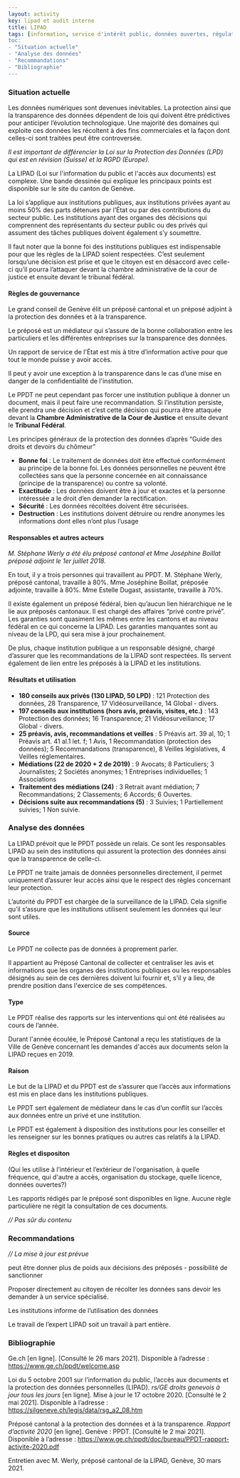 ```yaml
---
layout: activity
key: lipad et audit interne
title: LIPAD
tags: [information, service d'intérêt public, données ouvertes, régulation, gouvernement ouverte, recommendations]
toc:
- "Situation actuelle"
- "Analyse des données"
- "Recommandations"
- "Bibliographie"
---
```


### Situation actuelle

Les données numériques sont devenues inévitables. La protection ainsi que la transparence des données dépendent de lois qui doivent être prédictives pour anticiper l’évolution technologique. Une majorité des domaines qui exploite ces données les récoltent à des fins commerciales et la façon dont celles-ci sont traitées peut être controversée.

*Il est important de différencier la Loi sur la Protection des Données (LPD) qui est en révision (Suisse) et la RGPD (Europe).*

La LIPAD (Loi sur l'information du public et l'accès aux documents) est complexe. Une bande dessinée qui explique les principaux points est disponible sur le site du canton de Genève.

La loi s’applique aux institutions publiques, aux institutions privées ayant au moins 50% des parts détenues par l’État ou par des contributions du secteur public. Les institutions ayant des organes des décisions qui comprennent des représentants du secteur public ou des privés qui assument des tâches publiques doivent également s’y soumettre.

Il faut noter que la bonne foi des institutions publiques est indispensable pour que les règles de la LIPAD soient respectées. C’est seulement lorsqu’une décision est prise et que le citoyen est en désaccord avec celle-ci qu’il pourra l’attaquer devant la chambre administrative de la cour de justice et ensuite devant le tribunal fédéral.  

#### Règles de gouvernance

Le grand conseil de Genève élit un préposé cantonal et un préposé adjoint à la protection des données et à la transparence.

Le préposé est un médiateur qui s’assure de la bonne collaboration entre les particuliers et les différentes entreprises sur la transparence des données.

Un rapport de service de l'État est mis à titre d’information active pour que tout le monde puisse y avoir accès.

Il peut y avoir une exception à la transparence dans le cas d’une mise en danger de la confidentialité de l'institution.

Le PPDT ne peut cependant pas forcer une institution publique à donner un document, mais il peut faire une recommandation. Si l’institution persiste, elle prendra une décision et c’est cette décision qui pourra être attaquée devant la **Chambre Administrative de la Cour de Justice** et ensuite devant le **Tribunal Fédéral**.

Les principes généraux de la protection des données d’après “Guide des droits et devoirs du chômeur”
 - **Bonne foi** : Le traitement de données doit être effectué conformément
   au principe de la bonne foi. Les données personnelles ne peuvent être
   collectées sans que la personne concernée en ait connaissance
   (principe de la transparence) ou contre sa volonté.
 - **Exactitude** : Les données doivent être à jour et exactes et la
   personne intéressée a le droit d’en demander la rectification.
 - **Sécurité** : Les données récoltées doivent être sécurisées.
 - **Destruction** : Les institutions doivent détruire ou rendre anonymes
   les informations dont elles n’ont plus l’usage  

#### Responsables et autres acteurs

*M. Stéphane Werly a été élu préposé cantonal et Mme Joséphine Boillat préposé adjoint le 1er juillet 2018.*

En tout, il y a trois personnes qui travaillent au PPDT. M. Stéphane Werly, préposé cantonal, travaille à 80%. Mme Joséphine Boillat, préposée adjointe, travaille à 80%. Mme Estelle Dugast, assistante, travaille à 70%.

Il existe également un préposé fédéral, bien qu’aucun lien hiérarchique ne le lie aux préposés cantonaux. Il est chargé des affaires “privé contre privé”.  
Les garanties sont quasiment les mêmes entre les cantons et au niveau fédéral en ce qui concerne la LIPAD. Les garanties manquantes sont au niveau de la LPD, qui sera mise à jour prochainement.

De plus, chaque institution publique a un responsable désigné, chargé d’assurer que les recommandations de la LIPAD sont respectées. Ils servent également de lien entre les préposés à la LIPAD et les institutions. 

#### Résultats et utilisation

 - **180 conseils aux privés (130 LIPAD, 50 LPD)** : 121 Protection des
   données, 28 Transparence, 17 Vidéosurveillance, 14 Global - divers.
 - **197 conseils aux institutions (hors avis, préavis, visites, etc.)** :
   143 Protection des données; 16 Transparence; 21 Vidéosurveillance; 17
   Global - divers.
 - **25 préavis, avis, recommandations et veilles** : 5 Préavis art. 39 al,
   10; 1 Préavis art. 41 al.1 let. f; 1 Avis, 1 Recommandation
   (protection des données); 5 Recommandations (transparence), 8 Veilles
   législatives, 4 Veilles réglementaires.
 - **Médiations (22 de 2020 + 2 de 2019)** : 9 Avocats; 8 Particuliers; 3
   Journalistes; 2 Sociétés anonymes; 1 Entreprises individuelles; 1
   Associations
 - **Traitement des médiations (24)** : 3 Retrait avant médiation; 7 Recommandations; 2 Classements; 6 Accords; 6 Ouvertes.
 - **Décisions suite aux recommandations (5)** : 3 Suivies; 1 Partiellement
   suivies; 1 Non suivie.

### Analyse des données

La LIPAD prévoit que le PPDT possède un relais. Ce sont les responsables LIPAD au sein des institutions qui assurent la protection des données ainsi que la transparence de celle-ci.

Le PPDT ne traite jamais de données personnelles directement, il permet uniquement d’assurer leur accès ainsi que le respect des règles concernant leur protection.

L’autorité du PPDT est chargée de la surveillance de la LIPAD. Cela signifie qu’il s’assure que les institutions utilisent seulement les données qui leur sont utiles.  

#### Source

Le PPDT ne collecte pas de données à proprement parler.

Il appartient au Préposé Cantonal de collecter et centraliser les avis et informations que les organes des institutions publiques ou les responsables désignés au sein de ces dernières doivent lui fournir et, s'il y a lieu, de prendre position dans l'exercice de ses compétences.  

#### Type

Le PPDT réalise des rapports sur les interventions qui ont été réalisées au cours de l’année.

Durant l'année écoulée, le Préposé Cantonal a reçu les statistiques de la Ville de Genève concernant les demandes d'accès aux documents selon la LIPAD reçues en 2019.

#### Raison

Le but de la LIPAD et du PPDT est de s’assurer que l’accès aux informations est mis en place dans les institutions publiques.

Le PPDT sert également de médiateur dans le cas d’un conflit sur l’accès aux données entre un privé et une institution.

Le PPDT est également à disposition des institutions pour les conseiller et les renseigner sur les bonnes pratiques ou autres cas relatifs à la LIPAD.  

#### Règles et dispositon

(Qui les utilise à l’intérieur et l’extérieur de l'organisation, à quelle fréquence, qui d'autre a accès, organisation du stockage, quelle licence, données ouvertes?)

Les rapports rédigés par le préposé sont disponibles en ligne. Aucune règle particulière ne régit la consultation de ces documents.

*// Pas sûr du contenu*  

### Recommandations

*// La mise à jour est prévue*

peut être donner plus de poids aux décisions des préposés - possibilité de sanctionner  

Proposer directement au citoyen de récolter les données sans devoir les demander à un service spécialisé.  

Les institutions informe de l’utilisation des données  

Le travail de l’expert LIPAD soit un travail à part entière.  

### Bibliographie

Ge.ch [en ligne]. [Consulté le 26 mars 2021]. Disponible à l’adresse : https://www.ge.ch/ppdt/welcome.asp  

Loi du 5 octobre 2001 sur l’information du public, l’accès aux documents et la protection des données personnelles (LIPAD). *rs/GE droits genevois à jour tous les jours* [en ligne]. Mise à jour le 17 octobre 2020. [Consulté le 2 mai 2021]. Disponible à l’adresse : https://silgeneve.ch/legis/data/rsg_a2_08.htm  

Préposé cantonal à la protection des données et à la transparence. *Rapport d’activité 2020* [en ligne]. Genève : PPDT. [Consulté le 2 mai 2021]. Disponible à l’adresse : https://www.ge.ch/ppdt/doc/bureau/PPDT-rapport-activite-2020.pdf  

Entretien avec M. Werly, préposé cantonal de la LIPAD, Genève, 30 mars 2021.
